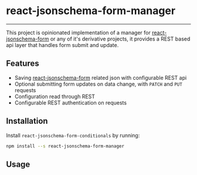 # react-jsonschema-form-manager
--------

This project is opinionated implementation of a manager for [react-jsonschema-form](https://github.com/mozilla-services/react-jsonschema-form) 
or any of it's derivative projects, it provides a REST based api layer that 
handles form submit and update.

## Features

- Saving [react-jsonschema-form](https://github.com/mozilla-services/react-jsonschema-form) related json with configurable REST api
- Optional submitting form updates on data change, with `PATCH` and `PUT` requests
- Configuration read through REST
- Configurable REST authentication on requests

## Installation

Install `react-jsonschema-form-conditionals` by running:

```bash
npm install --s react-jsonschema-form-manager
```

## Usage
